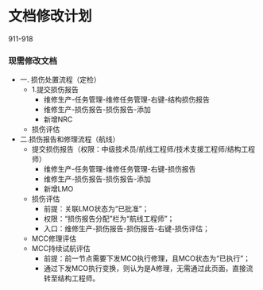 # 文档修改计划

911-918

### 现需修改文档

- 一. 损伤处置流程（定检）
  - 1.提交损伤报告
    - 维修生产-任务管理-维修任务管理-右键-结构损伤报告
    - 维修生产-损伤报告-损伤报告-添加
    - 新增NRC
  - 损伤评估
- 二.损伤报告和修理流程（航线）
  - 提交损伤报告（权限：中级技术员/航线工程师/技术支援工程师/结构工程师）
    - 维修生产-任务管理-维修任务管理-右键-损伤报告
    - 维修生产-损伤报告-损伤报告-添加
    - 新增LMO
  - 损伤评估
    - 前提：关联LMO状态为“已批准”；
    - 权限：“损伤报告分配”栏为“航线工程师”；
    - 入口：维修生产-损伤报告-损伤报告-右键-损伤评估；
  - MCC修理评估
  - MCC持续试航评估
    - 前提：前一节点需要下发MCO执行修理，且MCO状态为“已执行”；
    - 通过下发MCO执行变换，则认为是A修理，无需通过此页面，直接流转至结构工程师。